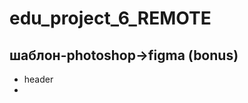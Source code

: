 # edu_project_6_REMOTE

шаблон-photoshop->figma (bonus)
-----------------------------------------------------
- header
- 

